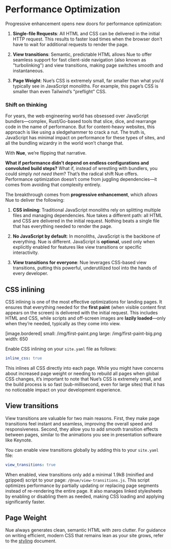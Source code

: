 
# Performance Optimization

Progressive enhancement opens new doors for performance optimization:

1. **Single-file Requests**: All HTML and CSS can be delivered in the initial HTTP request. This results to faster load times when the browser don't have to wait for additional requests to render the page.

2. **View transitions**: Semantic, predictable HTML allows Nue to offer seamless support for fast client-side navigation (also known as "turbolinking") and view transitions, making page switches smooth and instantaneous.

3. **Page Weight**: Nue’s CSS is extremely small, far smaller than what you’d typically see in JavaScript monoliths. For example, this page’s CSS is smaller than even Tailwind’s "preflight" CSS.


### Shift on thinking

For years, the web engineering world has obsessed over JavaScript bundlers—complex, Rust/Go-based tools that slice, dice, and rearrange code in the name of performance. But for content-heavy websites, this approach is like using a sledgehammer to crack a nut. The truth is, JavaScript has minimal impact on performance for these types of sites, and all the bundling wizardry in the world won’t change that.

With **Nue**, we’re flipping that narrative.

**What if performance didn’t depend on endless configurations and convoluted build steps?** What if, instead of wrestling with bundlers, you could simply *not need them*? That’s the radical shift Nue offers. Performance optimization doesn’t come from juggling dependencies—it comes from avoiding that complexity entirely.

The breakthrough comes from **progressive enhancement**, which allows Nue to deliver the following:

1. **CSS inlining**:
   Traditional JavaScript monoliths rely on splitting multiple files and managing dependencies. Nue takes a different path: all HTML and CSS are delivered in the initial request. Nothing beats a single file that has everything needed to render the page.

2. **No JavaScript by default**:
   In monoliths, JavaScript is the backbone of everything. Nue is different. JavaScript is **optional**, used only when explicitly enabled for features like view transitions or specific interactivity.

3. **View transitions for everyone**:
   Nue leverages CSS-based view transitions, putting this powerful, underutilized tool into the hands of every developer.


## CSS inlining
CSS inlining is one of the most effective optimizations for landing pages. It ensures that everything needed for the **first paint** (when visible content first appears on the screen) is delivered with the initial request. This includes HTML and CSS, while scripts and off-screen images are **lazily loaded**—only when they’re needed, typically as they come into view.

[image.bordered]
   small: /img/first-paint.png
   large: /img/first-paint-big.png
   width: 650

Enable CSS inlining on your `site.yaml` file as follows:

```yaml
inline_css: true
```

This inlines all CSS directly into each page. While you might have concerns about increased page weight or needing to rebuild all pages when global CSS changes, it’s important to note that Nue’s CSS is extremely small, and the build process is so fast (sub-millisecond, even for large sites) that it has no noticeable impact on your development experience.




## View transitions

View transitions are valuable for two main reasons. First, they make page transitions feel instant and seamless, improving the overall speed and responsiveness. Second, they allow you to add smooth transition effects between pages, similar to the animations you see in presentation software like Keynote.

You can enable view transitions globally by adding this to your `site.yaml` file:

```yaml
view_transitions: true
```

When enabled, view transitions only add a minimal 1.9kB (minified and gzipped) script to your page: `/@nue/view-transitions.js`. This script optimizes performance by partially updating or replacing page segments instead of re-rendering the entire page. It also manages linked stylesheets by enabling or disabling them as needed, making CSS loading and applying significantly faster.


## Page Weight

Nue always generates clean, semantic HTML with zero clutter. For guidance on writing efficient, modern CSS that remains lean as your site grows, refer to the [styling](styling.html) document.


